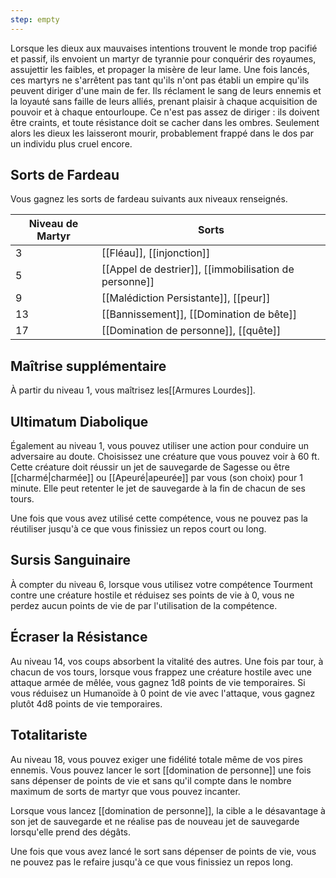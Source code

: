 ```yaml
---
step: empty
---
```


Lorsque les dieux aux mauvaises intentions trouvent le monde trop pacifié et passif, ils envoient un martyr de tyrannie pour conquérir des royaumes, assujettir les faibles, et propager la misère de leur lame. Une fois lancés, ces martyrs ne s'arrêtent pas tant qu'ils n'ont pas établi un empire qu'ils peuvent diriger d'une main de fer. Ils réclament le sang de leurs ennemis et la loyauté sans faille de leurs alliés, prenant plaisir à chaque acquisition de pouvoir et à chaque entourloupe. Ce n'est pas assez de diriger : ils doivent être craints, et toute résistance doit se cacher dans les ombres. Seulement alors les dieux les laisseront mourir, probablement frappé dans le dos par un individu plus cruel encore.

## Sorts de Fardeau

Vous gagnez les sorts de fardeau suivants aux niveaux renseignés. 

| Niveau de Martyr | Sorts                                                 |
| ---------------- | ----------------------------------------------------- |
| 3                | [[Fléau]], [[injonction]]                             |
| 5                | [[Appel de destrier]], [[immobilisation de personne]] |
| 9                | [[Malédiction Persistante]], [[peur]]                 |
| 13               | [[Bannissement]], [[Domination de bête]]              |
| 17               | [[Domination de personne]], [[quête]]                 |

## Maîtrise supplémentaire

À partir du niveau 1, vous maîtrisez les[[Armures Lourdes]].

## Ultimatum Diabolique

Également au niveau 1, vous pouvez utiliser une action pour conduire un adversaire au doute. Choisissez une créature que vous pouvez voir à 60 ft. Cette créature doit réussir un jet de sauvegarde de Sagesse ou être [[charmé|charmée]] ou [[Apeuré|apeurée]] par vous (son choix) pour 1 minute. Elle peut retenter le jet de sauvegarde à la fin de chacun de ses tours.

Une fois que vous avez utilisé cette compétence, vous ne pouvez pas la réutiliser jusqu'à ce que vous finissiez un repos court ou long.

## Sursis Sanguinaire

À compter du niveau 6, lorsque vous utilisez votre compétence Tourment contre une créature hostile et réduisez ses points de vie à 0, vous ne perdez aucun points de vie de par l'utilisation de la compétence.

## Écraser la Résistance

Au niveau 14, vos coups absorbent la vitalité des autres. Une fois par tour, à chacun de vos tours, lorsque vous frappez une créature hostile avec une attaque armée de mêlée, vous gagnez 1d8 points de vie temporaires. Si vous réduisez un Humanoïde à 0 point de vie avec l'attaque, vous gagnez plutôt 4d8 points de vie temporaires.

## Totalitariste

Au niveau 18, vous pouvez exiger une fidélité totale même de vos pires ennemis. Vous pouvez lancer le sort [[domination de personne]] une fois sans dépenser de points de vie et sans qu'il compte dans le nombre maximum de sorts de martyr que vous pouvez incanter. 

Lorsque vous lancez [[domination de personne]], la cible a le désavantage à son jet de sauvegarde et ne réalise pas de nouveau jet de sauvegarde lorsqu'elle prend des dégâts.

Une fois que vous avez lancé le sort sans dépenser de points de vie, vous ne pouvez pas le refaire jusqu'à ce que vous finissiez un repos long.